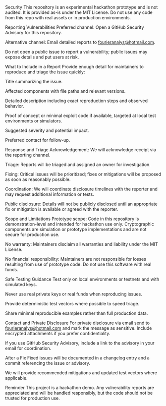 Security
This repository is an experimental hackathon prototype and is not audited. It is provided as-is under the MIT License. Do not use any code from this repo with real assets or in production environments.

Reporting Vulnerabilities
Preferred channel: Open a GitHub Security Advisory for this repository.

Alternative channel: Email detailed reports to fourieranalys@hotmail.com.

Do not open a public issue to report a vulnerability; public issues may expose details and put users at risk.

What to Include in a Report
Provide enough detail for maintainers to reproduce and triage the issue quickly:

Title summarizing the issue.

Affected components with file paths and relevant versions.

Detailed description including exact reproduction steps and observed behavior.

Proof of concept or minimal exploit code if available, targeted at local test environments or simulators.

Suggested severity and potential impact.

Preferred contact for follow-up.

Response and Triage
Acknowledgement: We will acknowledge receipt via the reporting channel.

Triage: Reports will be triaged and assigned an owner for investigation.

Fixing: Critical issues will be prioritized; fixes or mitigations will be proposed as soon as reasonably possible.

Coordination: We will coordinate disclosure timelines with the reporter and may request additional information or tests.

Public disclosure: Details will not be publicly disclosed until an appropriate fix or mitigation is available or agreed with the reporter.

Scope and Limitations
Prototype scope: Code in this repository is demonstration-level and intended for hackathon use only. Cryptographic components are simulation or prototype implementations and are not secure for production use.

No warranty: Maintainers disclaim all warranties and liability under the MIT License.

No financial responsibility: Maintainers are not responsible for losses resulting from use of prototype code. Do not use this software with real funds.

Safe Testing Guidance
Test only on local environments or testnets and with simulated keys.

Never use real private keys or real funds when reproducing issues.

Provide deterministic test vectors where possible to speed triage.

Share minimal reproducible examples rather than full production data.

Contact and Private Disclosure
For private disclosure via email send to fourieranalys@hotmail.com and mark the message as sensitive. Include encrypted attachments if you prefer confidentiality.

If you use GitHub Security Advisory, include a link to the advisory in your email for coordination.

After a Fix
Fixed issues will be documented in a changelog entry and a commit referencing the issue or advisory.

We will provide recommended mitigations and updated test vectors where applicable.

Reminder This project is a hackathon demo. Any vulnerability reports are appreciated and will be handled responsibly, but the code should not be trusted for production use.
